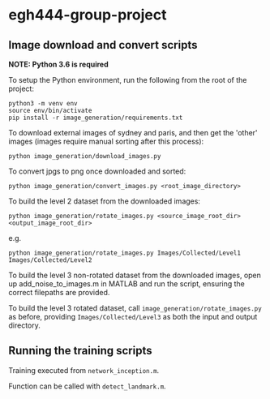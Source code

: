 # egh444-group-project

## Image download and convert scripts

**NOTE: Python 3.6 is required**

To setup the Python environment, run the following from the root of the project:

```
python3 -m venv env
source env/bin/activate
pip install -r image_generation/requirements.txt
```

To download external images of sydney and paris, and then get the 'other' images (images require manual sorting after this process):
```
python image_generation/download_images.py
```

To convert jpgs to png once downloaded and sorted:
```
python image_generation/convert_images.py <root_image_directory>
```

To build the level 2 dataset from the downloaded images:
```
python image_generation/rotate_images.py <source_image_root_dir> <output_image_root_dir>
```
e.g.
```
python image_generation/rotate_images.py Images/Collected/Level1 Images/Collected/Level2
```

To build the level 3 non-rotated dataset from the downloaded images, open up add_noise_to_images.m in MATLAB and run the script, ensuring the correct filepaths are provided.

To build the level 3 rotated dataset, call `image_generation/rotate_images.py` as before, providing `Images/Collected/Level3` as both the input and output directory.

## Running the training scripts

Training executed from `network_inception.m`.

Function can be called with `detect_landmark.m`.